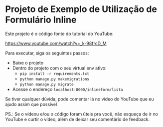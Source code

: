 # Projeto de Exemplo de Utilização de Formulário Inline

Este projeto é o código fonte do tutorial do YouTube:

https://www.youtube.com/watch?v=_k-98frcD_M

Para executar, siga os seguintes passos:

* Baixe o projeto
* Dentro do projeto com o seu virtual env ativo:
  * `pip install -r requirements.txt`
  * `python manage.py makemigrations`
  * `python manage.py migrate`
* Acesse o endereço `localhost:8000/inlineform/lista`

Se tiver qualquer dúvida, pode comentar lá no vídeo do YouTube que eu ajudo assim que possível

PS.: Se o vídeou e/ou o código foram úteis pra você, não esqueça de ir no YouTube e curtir o vídeo, além de deixar seu comentário de feedback.

